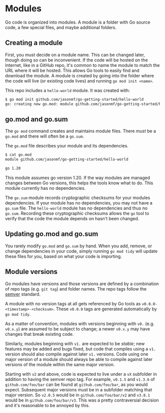 # Modules

Go code is organized into modules. A module is a folder with Go source code, a few special files, and maybe additional folders.

## Creating a module

First, you must decide on a module name. This can be changed later, though doing so can be inconvenient. If the code will be hosted on the Internet, like in a GitHub repo, it's common to name the module to match the URL where it will be hosted. This allows Go tools to easily find and download the module. A module is created by going into the folder where the code will live (or existing code lives) and running `go mod init <name>`.

This repo includes a `hello-world` module. It was created with:

```sh
$ go mod init github.com/jasonmf/go-getting-started/hello-world
go: creating new go.mod: module github.com/jasonmf/go-getting-started/hello-world
```

## go.mod and go.sum

The `go mod` command creates and maintains module files. There _must_ be a `go.mod` and there will often be a `go.sum`.

The `go.mod` file describes your module and its dependencies.

```sh
$ cat go.mod 
module github.com/jasonmf/go-getting-started/hello-world

go 1.20
```

This module assumes go version 1.20. If the way modules are managed changes between Go versions, this helps the tools know what to do. This module currently has no dependencies.

The `go.sum` module records cryptographic checksums for your modules dependencies. If your module has no dependencies, you may not have a `go.sum` file. The `hello-world` module has no dependencies and thus no `go.sum`. Recording these cryptographic checksums allows the `go` tool to verify that the code the module depends on hasn't been changed.

## Updating go.mod and go.sum

You rarely modify `go.mod` and `go.sum` by hand. When you add, remove, or change dependencies in your code, simply running `go mod tidy` will update these files for you, based on what your code is importing.

## Module versions

Go modules have versions and those versions are defined by a combination of repo tags (e.g. `git tag`) and folder names. The repo tags follow the [semver](https://semver.org/) standard.

A module with no version tags at all gets referenced by Go tools as `v0.0.0-<timestamp>-<checksum>`. These `v0.0.0` tags are generated automatically by `go mod tidy`.

As a matter of convention, modules with versions beginning with `v0.` (e.g. `v0.x.y`) are assumed to be subject to change; a newer `v0.x.y` may have changes that break existing code.

Similarly, modules beginning with `v1.` are expected to be _stable_; new features may be added and bugs fixed, but code that compiles using a `v1.` version should also compile against later `v1.` versions. Code using one major version of a module should always be able to compile against later versions of the module within the same major version.

Starting with `v2` and above, code is expected to live under a `vX` subfolder in addition to having the semver repo tag. For example, `v0.1.5` and `v1.3.6` of `github.com/foo/bar` can be found at `github.com/foo/bar`, as you would expect. Subsequent major versions must be in a subfolder matching that major version. So `v2.0.5` would be in `github.com/foo/bar/v2` and `v3.8.1` would be in `github.com/foo/bar/v3`. This was a pretty contraversial decision and it's reasonable to be annoyed by this.